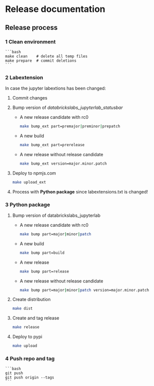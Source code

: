 # Release documentation

## Release process

### 1 Clean environment

    ```bash
    make clean    # delete all temp files
    make prepare  # commit deletions
    ```

### 2 Labextension

In case the jupyter labextions has been changed:

1. Commit changes

2. Bump version of *databrickslabs_jupyterlab_statusbar*

    - A new release candidate with rc0

      ```bash
      make bump_ext part=premajor|preminor|prepatch
      ```

    - A new build

      ```bash
      make bump_ext part=prerelease
      ```

    - A new release without release candidate

      ```bash
      make bump_ext version=major.minor.patch
      ```

3. Deploy to npmjs.com

    ```bash
    make upload_ext
    ```

4. Process with **Python package** since labextensions.txt is changed!


### 3 Python package

1. Bump version of databrickslabs_jupyterlab

    - A new release candidate with rc0

      ```bash
      make bump part=major|minor|patch
      ```

    - A new build

      ```bash
      make bump part=build
      ```

    - A new release

      ```bash
      make bump part=release
      ```

    - A new release without release candidate

      ```bash
      make bump part=major|minor|patch version=major.minor.patch
      ```

2. Create distribution

    ```bash
    make dist
    ```

3. Create and tag release

    ```bash
    make release
    ```

4. Deploy to pypi

    ```bash
    make upload
    ```

### 4 Push repo and tag

    ```bash
    git push
    git push origin --tags
    ```
